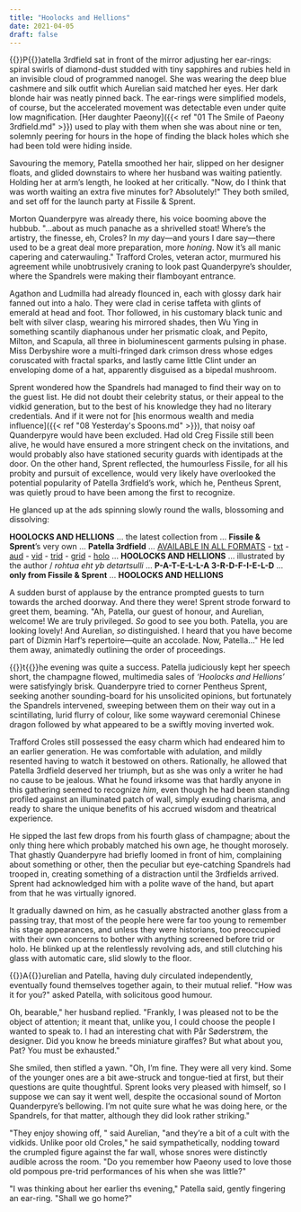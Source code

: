 ```yaml
---
title: "Hoolocks and Hellions"
date: 2021-04-05
draft: false
---
```


{{<glyph>}}P{{</glyph>}}atella 3rdfield sat in front of the mirror adjusting her ear-rings: spiral swirls of diamond-dust studded with tiny sapphires and rubies held in an invisible cloud of programmed nanogel. She was wearing the deep blue cashmere and silk outfit which Aurelian said matched her eyes. Her dark blonde hair was neatly pinned back. The ear-rings were simplified models, of course, but the accelerated movement was detectable even under quite low magnification. [Her daughter Paeony]({{< ref "01 The Smile of Paeony 3rdfield.md" >}}) used to play with them when she was about nine or ten, solemnly peering for hours in the hope of finding the black holes which she had been told were hiding inside. 

Savouring the memory, Patella smoothed her hair, slipped on her designer floats, and glided downstairs to where her husband was waiting patiently. Holding her at arm’s length, he looked at her critically. "Now, do I think that was worth waiting an extra five minutes for? Absolutely!" They both smiled, and set off for the launch party at Fissile & Sprent.

Morton Quanderpyre was already there, his voice booming above the hubbub. "…about as much panache as a shrivelled stoat! Where’s the artistry, the finesse, eh, Croles? In *my* day—and yours I dare say—there used to be a great deal more preparation, more *honing*. Now it’s all manic capering and caterwauling." Trafford Croles, veteran actor, murmured his agreement while unobtrusively craning to look past Quanderpyre’s shoulder, where the Spandrels were making their flamboyant entrance. 

Agathon and Ludmilla had already flounced in, each with glossy dark hair fanned out into a halo. They were clad in cerise taffeta with glints of emerald at head and foot. Thor followed, in his customary black tunic and belt with silver clasp, wearing his mirrored shades, then Wu Ying in something scantily diaphanous under her prismatic cloak, and Pepito, Milton, and Scapula, all three in bioluminescent garments pulsing in phase. Miss Derbyshire wore a multi-fringed dark crimson dress whose edges coruscated with fractal sparks, and lastly came little Clint under an enveloping dome of a hat, apparently disguised as a bipedal mushroom.

Sprent wondered how the Spandrels had managed to find their way on to the guest list. He did not doubt their celebrity status, or their appeal to the vidkid generation, but to the best of his knowledge they had no literary credentials. And if it were not for [his enormous wealth and media influence]({{< ref "08 Yesterday's Spoons.md" >}}), that noisy oaf Quanderpyre would have been excluded. Had old Creg Fissile still been alive, he would have ensured a more stringent check on the invitations, and would probably also have stationed security guards with identipads at the door. On the other hand, Sprent reflected, the humourless Fissile, for all his probity and pursuit of excellence, would very likely have overlooked the potential popularity of Patella 3rdfield’s work, which he, Pentheus Sprent, was quietly proud to have been among the first to recognize.

He glanced up at the ads spinning slowly round the walls, blossoming and dissolving:

**HOOLOCKS AND HELLIONS** … the latest collection from … **Fissile & Sprent**’s very own … **Patella 3rdfield** … <u>AVAILABLE IN ALL FORMATS</u> - <u>txt</u> - <u>aud</u> - <u>vid</u> - <u>trid</u> - <u>grid</u> - <u>holo</u> … **HOOLOCKS AND HELLIONS** … illustrated by the author / *rohtua eht yb detartsulli* … **P-A-T-E-L-L-A 3-R-D-F-I-E-L-D** … **only from Fissile & Sprent** … **HOOLOCKS AND HELLIONS**

A sudden burst of applause by the entrance prompted guests to turn towards the arched doorway. And there they were! Sprent strode forward to greet them, beaming. "Ah, Patella, our guest of honour, and Aurelian, welcome! We are truly privileged. *So* good to see you both. Patella, you are looking lovely! And Aurelian, *so* distinguished. I heard that you have become part of Dizmin Harf’s repertoire—quite an accolade. Now, Patella…" He led them away, animatedly outlining the order of proceedings.



{{<glyph>}}t{{</glyph>}}he evening was quite a success. Patella judiciously kept her speech short, the champagne flowed, multimedia sales of *‘Hoolocks and Hellions’* were satisfyingly brisk. Quanderpyre tried to corner Pentheus Sprent, seeking another sounding-board for his unsolicited opinions, but fortunately the Spandrels intervened, sweeping between them on their way out in a scintillating, lurid flurry of colour, like some wayward ceremonial Chinese dragon followed by what appeared to be a swiftly moving inverted wok.

Trafford Croles still possessed the easy charm which had endeared him to an earlier generation. He was comfortable with adulation, and mildly resented having to watch it bestowed on others. Rationally, he allowed that Patella 3rdfield deserved her triumph, but as she was only a writer he had no cause to be jealous. What he found irksome was that hardly anyone in this gathering seemed to recognize *him*, even though he had been standing profiled against an illuminated patch of wall, simply exuding charisma, and ready to share the unique benefits of his accrued wisdom and theatrical experience. 

He sipped the last few drops from his fourth glass of champagne; about the only thing here which probably matched his own age, he thought morosely. That ghastly Quanderpyre had briefly loomed in front of him, complaining about something or other, then the peculiar but eye-catching Spandrels had trooped in, creating something of a distraction until the 3rdfields arrived. Sprent had acknowledged him with a polite wave of the hand, but apart from that he was virtually ignored. 

It gradually dawned on him, as he casually abstracted another glass from a passing tray, that most of the people here were far too young to remember his stage appearances, and unless they were historians, too preoccupied with their own concerns to bother with anything screened before trid or holo. He blinked up at the relentlessly revolving ads, and still clutching his glass with automatic care, slid slowly to the floor.



{{<glyph>}}A{{</glyph>}}urelian and Patella, having duly circulated independently, eventually found themselves together again, to their mutual relief. "How was it for you?" asked Patella, with solicitous good humour.

Oh, bearable," her husband replied. "Frankly, I was pleased not to be the object of attention; it meant that, unlike you, I could choose the people I wanted to speak to. I had an interesting chat with Pår Søderstrøm, the designer. Did you know he breeds miniature giraffes? But what about you, Pat? You must be exhausted."

She smiled, then stifled a yawn. "Oh, I’m fine. They were all very kind. Some of the younger ones are a bit awe-struck and tongue-tied at first, but their questions are quite thoughtful. Sprent looks very pleased with himself, so I suppose we can say it went well, despite the occasional sound of Morton Quanderpyre’s bellowing. I’m not quite sure what he was doing here, or the Spandrels, for that matter, although they did look rather striking."

"They enjoy showing off, " said Aurelian, "and they’re a bit of a cult with the vidkids. Unlike poor old Croles," he said sympathetically, nodding toward the crumpled figure against the far wall, whose snores were distinctly audible across the room. "Do you remember how Paeony used to love those old pompous pre-trid performances of his when she was little?"

"I was thinking about her earlier ths evening," Patella said, gently fingering an ear-ring. "Shall we go home?"